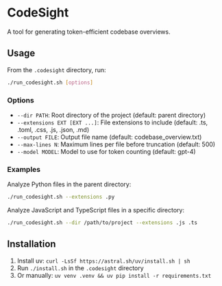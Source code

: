 # CodeSight

A tool for generating token-efficient codebase overviews.

## Usage

From the `.codesight` directory, run:

```bash
./run_codesight.sh [options]
```

### Options

- `--dir PATH`: Root directory of the project (default: parent directory)
- `--extensions EXT [EXT ...]`: File extensions to include (default: .ts, .toml, .css, .js, .json, .md)
- `--output FILE`: Output file name (default: codebase_overview.txt)
- `--max-lines N`: Maximum lines per file before truncation (default: 500)
- `--model MODEL`: Model to use for token counting (default: gpt-4)

### Examples

Analyze Python files in the parent directory:

```bash
./run_codesight.sh --extensions .py
```

Analyze JavaScript and TypeScript files in a specific directory:

```bash
./run_codesight.sh --dir /path/to/project --extensions .js .ts
```

## Installation

1. Install uv: `curl -LsSf https://astral.sh/uv/install.sh | sh`
2. Run `./install.sh` in the `.codesight` directory
3. Or manually: `uv venv .venv && uv pip install -r requirements.txt`
